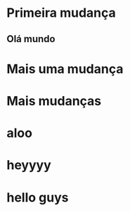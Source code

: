# Primeira mudança

## Olá mundo

# Mais uma mudança

# Mais mudanças

# aloo

# heyyyy

# hello guys
